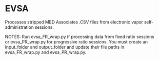 # EVSA
Processes stripped MED Associates .CSV files from electronic vapor self-administration sessions.

NOTES: Run evsa_FR_wrap.py if processing data from fixed ratio sessions or evsa_PR_wrap.py for progressive ratio sessions. You must create an input_folder and output_folder and update their file paths in evsa_FR_wrap.py and evsa_PR_wrap.py.
